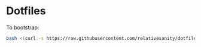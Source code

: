 # Dotfiles

To bootstrap:

```bash
bash <(curl -s https://raw.githubusercontent.com/relativesanity/dotfiles/master/bin/bootstrap.sh)
```
